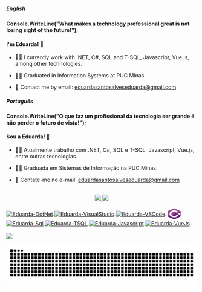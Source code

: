<h5>English</h5> 
<h4>Console.WriteLine("What makes a technology professional great is not losing sight of the future!");</h4>  
<h4>I'm Eduarda! 👋</h4>  
      
- 👩‍💻 I currently work with .NET, C#, SQL and T-SQL, Javascript, Vue.js, among other technologies. 

- 👩‍🎓  Graduated in Information Systems at PUC Minas.
 
- 📧 Contact me by email: eduardasantosalveseduarda@gmail.com

<h5>Português</h5>
<h4>Console.WriteLine("O que faz um profissional da tecnologia ser grande é não perder o futuro de vista!");</h4>
<h4>Sou a Eduarda! 👋</h4>

- 👩‍💻 Atualmente trabalho com .NET, C#, SQL e T-SQL, Javascript, Vue.js, entre outras tecnologias.

- 👩‍🎓  Graduada em Sistemas de Informação na PUC Minas.

- 📧 Contate-me no e-mail: eduardasantosalveseduarda@gmail.com
<br>
<div align="center">
  <a href="https://github.com/eduardaalv">
   <img height="180em" src="https://github-readme-stats.vercel.app/api?username=eduardaalv&show_icons=true&theme=dracula&include_all_commits=true&count_private=true"/>
  <img height="180em" src="https://github-readme-stats.vercel.app/api/top-langs/?username=eduardaalv&layout=compact&langs_count=7&theme=dracula"/>
</div>

<div style="display: inline_block"><br> 
  <img align="center" alt="Eduarda-DotNet" height="30" width="40" src="https://cdn.jsdelivr.net/gh/devicons/devicon/icons/dotnetcore/dotnetcore-original.svg" />
  <img align="center" alt="Eduarda-VisualStudio" height="30" width="40" src="https://cdn.jsdelivr.net/gh/devicons/devicon/icons/visualstudio/visualstudio-plain.svg" />
  <img align="center" alt="Eduarda-VSCode" height="30" width="30" src="https://code.visualstudio.com/assets/images/code-stable.png" />
  <img align="center" alt="Eduarda-Csharp" height="30" width="40" src="https://raw.githubusercontent.com/devicons/devicon/master/icons/csharp/csharp-original.svg">
  <img align="center" alt="Eduarda-Sql" height="30" width="40" src="https://symbols.getvecta.com/stencil_28/61_sql-database-generic.90b41636a8.svg" />
  <img align="center" alt="Eduarda-TSQL" height="30" width="30" src="https://encrypted-tbn0.gstatic.com/images?q=tbn:ANd9GcTW5GNkQYXw2-n0lInUQMI7FUT6B9zWU6Hz9HcBBms6rvVV-RzOWB4IsSCw01dwbSt59C4&usqp=CAU" />
  <img align="center" alt="Eduarda-Javascript" height="30" width="40" src="https://cdn.jsdelivr.net/gh/devicons/devicon/icons/javascript/javascript-original.svg" />
  <img align="center" alt="Eduarda-VueJs" height="30" width="40" src="https://cdn.jsdelivr.net/gh/devicons/devicon/icons/vuejs/vuejs-original.svg" />
</div>
 
<div style="display: inline_block"><br>
  <a href="https://www.linkedin.com/in/eduarda-santos-alves/" target="_blank"><img src="https://img.shields.io/badge/-LinkedIn-%230077B5?style=for-the-badge&logo=linkedin&logoColor=white" target="_blank"></a>
</div>

 ![snake gif](https://github.com/EduardaAlv/eduardaalv/blob/output/github-contribution-grid-snake.svg)
